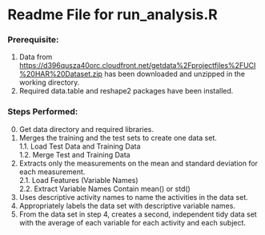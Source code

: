 # Readme File for run_analysis.R

### Prerequisite: 
1. Data from https://d396qusza40orc.cloudfront.net/getdata%2Fprojectfiles%2FUCI%20HAR%20Dataset.zip has been downloaded and unzipped in the working directory.
2. Required data.table and reshape2 packages have been installed.

### Steps Performed:

0. Get data directory and required libraries.
1. Merges the training and the test sets to create one data set.
   <br> 1.1. Load Test Data and Training Data
   <br> 1.2. Merge Test and Training Data
2. Extracts only the measurements on the mean and standard deviation for each measurement.
   <br> 2.1. Load Features (Variable Names)
   <br> 2.2. Extract Variable Names Contain mean() or std()
3. Uses descriptive activity names to name the activities in the data set.
4. Appropriately labels the data set with descriptive variable names.
5. From the data set in step 4, creates a second, independent tidy data set with the average of each variable for each activity and each subject.
